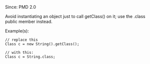 Since: PMD 2.0

Avoid instantiating an object just to call getClass() on it; use the .class public member instead.

Example(s):
```
// replace this
Class c = new String().getClass();

// with this:
Class c = String.class;
```
